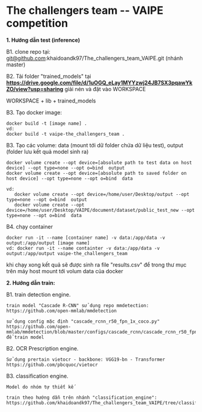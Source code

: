 # The challengers team -- VAIPE competition

**1. Hướng dẫn test (inference)**

B1. clone repo tại: git@github.com:khaidoandk97/The_challengers_team_VAIPE.git (nhánh master)

B2. Tải folder "trained_models" tại **https://drive.google.com/file/d/1uOGQ_eLay1MYYzwj24JB7SX3pqawYkZO/view?usp=sharing** giải nén và đặt vào WORKSPACE
 
 WORKSPACE + lib
           + trained_models

B3. Tạo docker image:

    docker build -t [image name] .
    vd: 
    docker build -t vaipe-the_challengers_team .
    
B3. Tạo các volume: data (mount tới dữ folder chứa dữ liệu test), output (folder lưu kết quả model sinh ra) 

    docker volume create --opt device=[absolute path to test data on host device] --opt type=none --opt o=bind  output
    docker volume create --opt device=[absolute path to saved folder on host device] --opt type=none --opt o=bind  data

    vd:
       docker volume create --opt device=/home/user/Desktop/output --opt type=none --opt o=bind  output
       docker volume create --opt device=/home/user/Desktop/VAIPE/document/dataset/public_test_new --opt type=none --opt o=bind  data

B4. chạy container

    docker run -it --name [container name] -v data:/app/data -v output:/app/output [image name]
    vd: docker run -it --name containter -v data:/app/data -v output:/app/output vaipe-the_challengers_team

khi chạy xong kết quả sẽ được sinh ra file "results.csv" để  trong thư mục trên máy host mount tới volum data của docker


**2. Hướng dẫn train:**

B1. train detection engine.

    train model "Cascade R-CNN" sử dụng repo mmdetection: https://github.com/open-mmlab/mmdetection

    sử dụng config mặc định "cascade_rcnn_r50_fpn_1x_coco.py" https://github.com/open-mmlab/mmdetection/blob/master/configs/cascade_rcnn/cascade_rcnn_r50_fpn_1x_coco.py để train model

B2. OCR Prescription engine.

    Sử dụng prertain vietocr - backbone: VGG19-bn - Transformer https://github.com/pbcquoc/vietocr

B3. classification engine.

    Model do nhóm tự thiết kế
    
    train theo hướng dẫn trên nhánh "classification_engine": https://github.com/khaidoandk97/The_challengers_team_VAIPE/tree/classification_engine
    
